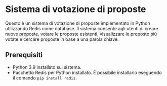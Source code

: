 # Sistema di votazione di proposte

Questo è un sistema di votazione di proposte implementato in Python utilizzando Redis come database. Il sistema consente agli utenti di creare nuove proposte, votare le proposte esistenti, visualizzare le proposte più votate e cercare proposte in base a una parola chiave.

## Prerequisiti

- Python 3.9 installato sul sistema.
- Pacchetto Redis per Python installato. È possibile installarlo eseguendo il comando `pip install redis`.
